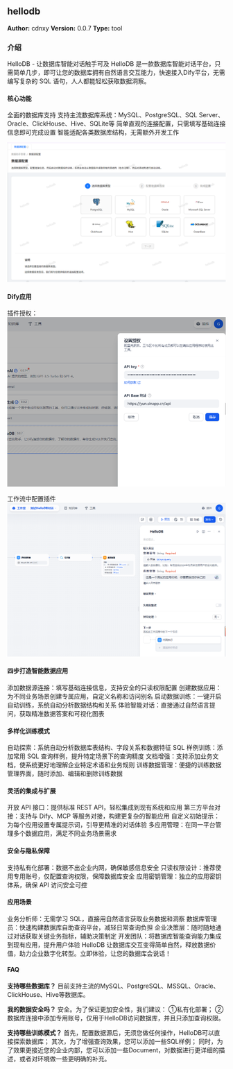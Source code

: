 ## hellodb

**Author:** cdnxy
**Version:** 0.0.7
**Type:** tool

### 介绍

HelloDB - 让数据库智能对话触手可及
HelloDB 是一款数据库智能对话平台，只需简单几步，即可让您的数据库拥有自然语言交互能力，快速接入Dify平台，无需编写复杂的 SQL 语句，人人都能轻松获取数据洞察。

#### 核心功能
全面的数据库支持
支持主流数据库系统：MySQL、PostgreSQL、SQL Server、Oracle、ClickHouse、Hive、SQLite等
简单直观的连接配置，只需填写基础连接信息即可完成设置
智能适配各类数据库结构，无需额外开发工作

![添加数据源](./_assets/datasource.png)


#### Dify应用
插件授权：
![Dify插件授权](./_assets/dify-plugin-auth.png)

工作流中配置插件
![Dify插件在工作流中的使用](./_assets/dify-workflow.png)

#### 四步打造智能数据应用
添加数据源连接：填写基础连接信息，支持安全的只读权限配置
创建数据应用：为不同业务场景创建专属应用，自定义名称和访问别名
启动数据训练：一键开启自动训练，系统自动分析数据结构和关系
体验智能对话：直接通过自然语言提问，获取精准数据答案和可视化图表

#### 多样化训练模式
自动探索：系统自动分析数据库表结构、字段关系和数据特征
SQL 样例训练：添加常用 SQL 查询样例，提升特定场景下的查询精度
文档增强：支持添加业务文档，使系统更好地理解企业特定术语和业务规则
训练数据管理：便捷的训练数据管理界面，随时添加、编辑和删除训练数据

#### 灵活的集成与扩展
开放 API 接口：提供标准 REST API，轻松集成到现有系统和应用
第三方平台对接：支持与 Dify、MCP 等服务对接，构建更复杂的智能应用
自定义初始提示：为每个应用设置专属提示词，引导更精准的对话体验
多应用管理：在同一平台管理多个数据应用，满足不同业务场景需求


#### 安全与隐私保障
支持私有化部署：数据不出企业内网，确保敏感信息安全
只读权限设计：推荐使用专用账号，仅配置查询权限，保障数据库安全
应用密钥管理：独立的应用密钥体系，确保 API 访问安全可控

#### 应用场景
业务分析师：无需学习 SQL，直接用自然语言获取业务数据和洞察
数据库管理员：快速构建数据库自助查询平台，减轻日常查询负担
企业决策层：随时随地通过对话获取关键业务指标，辅助决策制定
开发团队：将数据库智能查询能力集成到现有应用，提升用户体验
HelloDB 让数据库交互变得简单自然，释放数据价值，助力企业数字化转型。立即体验，让您的数据库会说话！

#### FAQ

**支持哪些数据库？**
目前支持主流的MySQL、PostgreSQL、MSSQL、Oracle、ClickHouse、Hive等数据库。

**我的数据安全吗？**
安全。为了保证更加安全性，我们建议：
①私有化部署；
②数据库连接中添加专用账号，仅用于HelloDB访问数据库，并且只添加查询权限。

**支持哪些训练模式？**
首先，配置数据源后，无须您做任何操作，HelloDB可以直接探索数据库；
其次，为了增强查询效果，您可以添加一些SQL样例；
同时，为了效果更接近您的企业内部，您可以添加一些Document，对数据进行更详细的描述，或者对环境做一些更明确的补充。